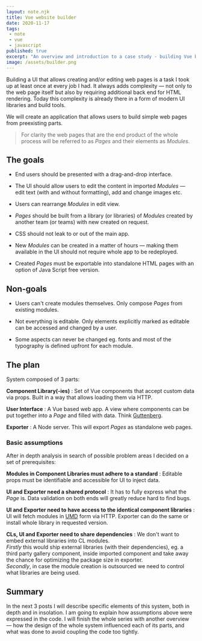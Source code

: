 ```yaml
---
layout: note.njk
title: Vue website builder
date: 2020-11-17
tags: 
 - note
 - vue
 - javascript
published: true
excerpt: "An overview and introduction to a case study - building Vue based websites inside a Vue application."
image: /assets/builder.png
---
```


Building a UI that allows creating and/or editing web pages is a task I took up at least once at every job I had. It always adds complexity — not only to the web page itself but also by requiring additional back end for HTML rendering. Today this complexity is already there in a form of modern UI libraries and build tools.

We will create an application that allows users to build simple web pages from preexisting parts.

> For clarity the web pages that are the end product of the whole process will be referred to as *Pages* and their elements as *Modules*.

## The goals

- End users should be presented with a drag-and-drop interface.

- The UI should allow users to edit the content in imported *Modules* — edit text (with and without formatting), add and change images etc.

- Users can rearrange *Modules* in edit view.

- *Pages* should be built from a library (or libraries) of *Modules* created by another team (or teams) with new created on request.

- CSS should not leak to or out of the main app.

- New *Modules* can be created in a matter of hours — making them available in the UI should not require whole app to be redeployed.

- Created *Pages* must be exportable into standalone HTML pages with an option of Java&nbsp;Script free version.

## Non-goals

- Users can't create modules themselves. Only compose *Pages* from existing modules.

- Not everything is editable. Only elements explicitly marked as editable can be accessed and changed by a user. 

- Some aspects can never be changed eg. fonts and most of the typography is defined upfront for each module.

## The plan

System composed of 3 parts:

**Component Library(-ies)**
: Set of Vue components that accept custom data via props. Built in a way that allows loading them via HTTP.

**User Interface**
: A Vue based web app. A view where components can be put together into a *Page* and filled with data. Think [Guttenberg](https://wordpress.org/gutenberg/).

**Exporter**
: A Node server. This will export *Pages* as standalone web pages.

### Basic assumptions<a name="basic-assumptions"></a>

After in depth analysis in search of possible problem areas I decided on a set of prerequisites:

**Modules in Component Libraries must adhere to a standard**
: Editable props must be identifiable and accessible for UI to inject data.

**UI and Exporter need a shared protocol**
: It has to fully express what the *Page* is. Data validation on both ends will greatly reduce hard to find bugs.

**UI and Exporter need to have access to the identical component libraries**
: UI will fetch modules in [UMD](https://github.com/umdjs/umd) form via HTTP. Exporter can do the same or install whole library in requested version.

**CLs, UI and Exporter need to share dependencies**
: We don't want to embed external libraries into CL modules.  
  *Firstly* this would ship external libraries (with their dependencies), eg. a third party gallery component, inside imported component and take away the chance for optimizing the package size in exporter.  
  *Secondly*, in case the module creation is outsourced we need to control what libraries are being used.

## Summary

In the next 3 posts I will describe specific elements of this system, both in depth and in insolation. I am going to explain how assumptions above were expressed in the code. I will finish the whole series with another overview — how the design of the whole system influenced each of its parts, and what was done to avoid coupling the code too tightly.
